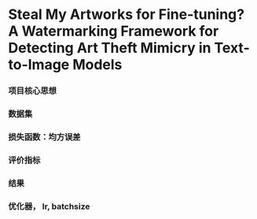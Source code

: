 # Steal My Artworks for Fine-tuning? A Watermarking Framework for Detecting Art Theft Mimicry in Text-to-Image Models
### 项目核心思想
### 数据集 
### 损失函数：均方误差
### 评价指标
### 结果
### 优化器， lr, batchsize

# 
